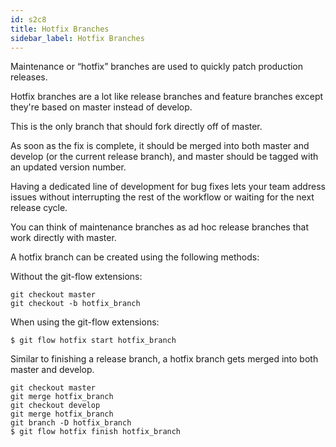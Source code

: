 ```yaml
---
id: s2c8
title: Hotfix Branches
sidebar_label: Hotfix Branches
---
```


<!-- Git flow workflow - Hotfix Branches -->


Maintenance or “hotfix” branches are used to quickly patch production releases.

Hotfix branches are a lot like release branches and feature branches except they're based on master instead of develop.

This is the only branch that should fork directly off of master.

As soon as the fix is complete, it should be merged into both master and develop (or the current release branch), and master should be tagged with an updated version number.




Having a dedicated line of development for bug fixes lets your team address issues without interrupting the rest of the workflow or waiting for the next release cycle.

You can think of maintenance branches as ad hoc release branches that work directly with master.

A hotfix branch can be created using the following methods:


Without the git-flow extensions:

```
git checkout master
git checkout -b hotfix_branch
```

When using the git-flow extensions:

```
$ git flow hotfix start hotfix_branch
```

Similar to finishing a release branch, a hotfix branch gets merged into both master and develop.



```
git checkout master
git merge hotfix_branch
git checkout develop
git merge hotfix_branch
git branch -D hotfix_branch
$ git flow hotfix finish hotfix_branch
```
